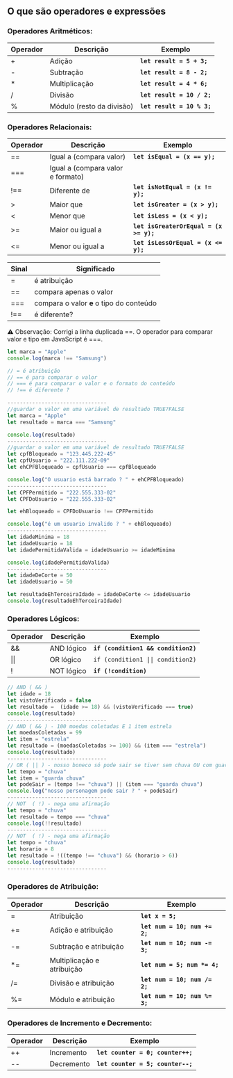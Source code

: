 ## O que são operadores e expressões

### Operadores Aritméticos:

| **Operador** | **Descrição** | **Exemplo** |
| --- | --- | --- |
| + | Adição | **`let result = 5 + 3;`** |
| - | Subtração | **`let result = 8 - 2;`** |
| * | Multiplicação | **`let result = 4 * 6;`** |
| / | Divisão | **`let result = 10 / 2;`** |
| % | Módulo (resto da divisão) | **`let result = 10 % 3;`** |

### Operadores Relacionais:

| **Operador** | **Descrição** | **Exemplo** |
| --- | --- | --- |
| == | Igual a (compara valor) | **`let isEqual = (x == y);`** |
| === | Igual a (compara valor e formato) |  |
| !== | Diferente de | **`let isNotEqual = (x != y);`** |
| > | Maior que | **`let isGreater = (x > y);`** |
| < | Menor que | **`let isLess = (x < y);`** |
| >= | Maior ou igual a | **`let isGreaterOrEqual = (x >= y);`** |
| <= | Menor ou igual a | **`let isLessOrEqual = (x <= y);`** |

| Sinal | Significado                              |
| ----- | ---------------------------------------- |
| =     | é atribuição                             |
| ==    | compara apenas o valor                   |
| ===   | compara o valor **e** o tipo do conteúdo |
| !==   | é diferente?                             |

⚠️ Observação: Corrigi a linha duplicada ==. O operador para comparar valor e tipo em JavaScript é ===.
```js
let marca = "Apple"
console.log(marca !== "Samsung")

// = é atribuição
// == é para comparar o valor
// === é para comparar o valor e o formato do conteúdo
// !== é diferente ?

--------------------------------
//guardar o valor em uma variável de resultado TRUE?FALSE
let marca = "Apple"
let resultado = marca === "Samsung"

console.log(resultado)
--------------------------------
//guardar o valor em uma variável de resultado TRUE?FALSE
let cpfBloqueado = "123.445.222-45"
let cpfUsuario = "222.111.222-09"
let ehCPFBloqueado = cpfUsuario === cpfBloqueado

console.log("O usuario está barrado ? " + ehCPFBloqueado)
--------------------------------
let CPFPermitido = "222.555.333-02"
let CPFDoUsuario = "222.555.333-02"

let ehBloqueado = CPFDoUsuario !== CPFPermitido

console.log("é um usuario invalido ? " + ehBloqueado)
--------------------------------
let idadeMinima = 18
let idadeUsuario = 18
let idadePermitidaValida = idadeUsuario >= idadeMinima

console.log(idadePermitidaValida)
--------------------------------
let idadeDeCorte = 50
let idadeUsuario = 50

let resultadoEhTerceiraIdade = idadeDeCorte <= idadeUsuario
console.log(resultadoEhTerceiraIdade)

```


### Operadores Lógicos:

| **Operador** | **Descrição** | **Exemplo** |
| --- | --- | --- |
| && | AND lógico | **`if (condition1 && condition2)`** |
| \|\| | OR lógico | ```if (condition1 \|\| condition2)``` |
| ! | NOT lógico | **`if (!condition)`** |

```js
// AND ( && )
let idade = 18
let vistoVerificado = false
let resultado =  (idade >= 18) && (vistoVerificado === true) 
console.log(resultado)
--------------------------------
// AND ( && ) - 100 moedas coletadas E 1 item estrela
let moedasColetadas = 99
let item = "estrela"
let resultado = (moedasColetadas >= 100) && (item === "estrela")
console.log(resultado)
--------------------------------
// OR ( || ) - nosso boneco só pode sair se tiver sem chuva OU com guarda Chuva
let tempo = "chuva"
let item = "guarda chuva"
let podeSair = (tempo !== "chuva") || (item === "guarda chuva")
console.log("nosso personagem pode sair ? " + podeSair)
--------------------------------
// NOT  ( !) - nega uma afirmação
let tempo = "chuva"
let resultado = tempo === "chuva"
console.log(!!resultado)
--------------------------------
// NOT  ( !) - nega uma afirmação
let tempo = "chuva"
let horario = 8
let resultado = !((tempo !== "chuva") && (horario > 6))
console.log(resultado)
--------------------------------
```



### Operadores de Atribuição:

| **Operador** | **Descrição** | **Exemplo** |
| --- | --- | --- |
| = | Atribuição | **`let x = 5;`** |
| += | Adição e atribuição | **`let num = 10; num += 2;`** |
| -= | Subtração e atribuição | **`let num = 10; num -= 3;`** |
| *= | Multiplicação e atribuição | **`let num = 5; num *= 4;`** |
| /= | Divisão e atribuição | **`let num = 10; num /= 2;`** |
| %= | Módulo e atribuição | **`let num = 10; num %= 3;`** |

### Operadores de Incremento e Decremento:

| **Operador** | **Descrição** | **Exemplo** |
| --- | --- | --- |
| ++ | Incremento | **`let counter = 0; counter++;`** |
| -- | Decremento | **`let counter = 5; counter--;`** |

